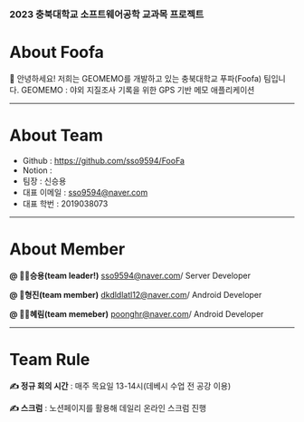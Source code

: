 ### 2023 충북대학교 소프트웨어공학 교과목 프로젝트

# About Foofa
👋 안녕하세요! 저희는 GEOMEMO를 개발하고 있는 충북대학교 푸파(Foofa) 팀입니다.
GEOMEMO :  야외 지질조사 기록을 위한 GPS 기반 메모 애플리케이션
<hr>

# About Team
- Github : https://github.com/sso9594/FooFa
- Notion : 
- 팀장 : 신승용
- 대표 이메일 : sso9594@naver.com
- 대표 학번 : 2019038073
<hr>

# About Member
**@ 🙋‍♂️승용(team leader!)**
sso9594@naver.com/ Server Developer

**@ 🙋형진(team member)**
dkdldlatl12@naver.com/ Android Developer

**@ 🙋‍♀️혜림(team memeber)**
poonghr@naver.com/ Android Developer
<hr>

# Team Rule
**✍️ 정규 회의 시간**
: 매주 목요일 13-14시(데베시 수업 전 공강 이용)

**✍️ 스크럼**
: 노션페이지를 활용해 데일리 온라인 스크럼 진행
